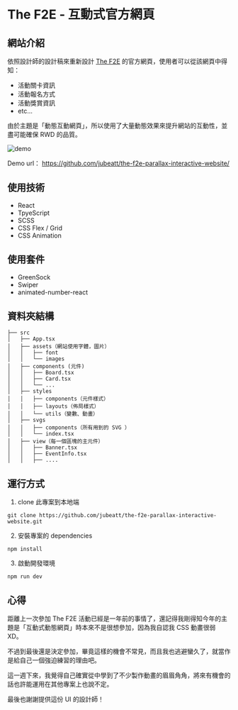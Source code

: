 # The F2E - 互動式官方網頁

## 網站介紹

依照設計師的設計稿來重新設計 [The F2E](https://2022.thef2e.com/) 的官方網頁，使用者可以從該網頁中得知：

- 活動關卡資訊
- 活動報名方式
- 活動獎賞資訊
- etc...

由於主題是「動態互動網頁」，所以使用了大量動態效果來提升網站的互動性，並盡可能確保 RWD 的品質。

![demo](./demo.gif)

Demo url： https://github.com/jubeatt/the-f2e-parallax-interactive-website/

## 使用技術

- React
- TpyeScript
- SCSS
- CSS Flex / Grid
- CSS Animation

## 使用套件

- GreenSock
- Swiper
- animated-number-react

## 資料夾結構

```
├── src
│   ├── App.tsx
│   ├── assets（網站使用字體，圖片）
│   │   ├── font
│   │   └── images
│   ├── components (元件)
│   │   ├── Board.tsx
│   │   ├── Card.tsx
│   │   └── ...
│   ├── styles
│   │   ├── components（元件樣式）
│   │   ├── layouts（佈局樣式）
│   │   └── utils（變數、動畫）
│   ├── svgs
│   │   ├── components（所有用到的 SVG ）
│   │   └── index.tsx
│   ├── view（每一個區塊的主元件）
│   │   ├── Banner.tsx
│   │   ├── EventInfo.tsx
│   │   ├── ....
```

## 運行方式

1. clone 此專案到本地端

```
git clone https://github.com/jubeatt/the-f2e-parallax-interactive-website.git
```

2. 安裝專案的 dependencies

```
npm install
```

3. 啟動開發環境

```
npm run dev
```

## 心得

距離上一次參加 The F2E 活動已經是一年前的事情了，還記得我剛得知今年的主題是「互動式動態網頁」時本來不是很想參加，因為我自認我 CSS 動畫很弱 XD。

不過到最後還是決定參加，畢竟這樣的機會不常見，而且我也逃避蠻久了，就當作是給自己一個強迫練習的理由吧。

這一週下來，我覺得自己確實從中學到了不少製作動畫的眉眉角角，將來有機會的話也許能運用在其他專案上也說不定。

最後也謝謝提供這份 UI 的設計師！
